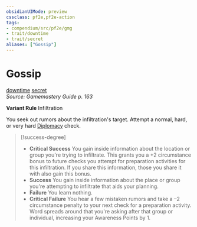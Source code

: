 ```yaml
---
obsidianUIMode: preview
cssclass: pf2e,pf2e-action
tags:
- compendium/src/pf2e/gmg
- trait/downtime
- trait/secret
aliases: ["Gossip"]
---
```

# Gossip
[downtime](downtime.md "Downtime Action & Ability Trait")  [secret](secret.md "Secret General Trait")  
*Source: Gamemastery Guide p. 163*  

**Variant Rule** Infiltration

You seek out rumors about the infiltration's target. Attempt a normal, hard, or very hard [Diplomacy](skills.md#Diplomacy) check.

> [!success-degree] 
> - **Critical Success** You gain inside information about the location or group you're trying to infiltrate. This grants you a +2 circumstance bonus to future checks you attempt for preparation activities for this infiltration. If you share this information, those you share it with also gain this bonus.
> - **Success** You gain inside information about the place or group you're attempting to infiltrate that aids your planning.
> - **Failure** You learn nothing.
> - **Critical Failure** You hear a few mistaken rumors and take a –2 circumstance penalty to your next check for a preparation activity. Word spreads around that you're asking after that group or individual, increasing your Awareness Points by 1.